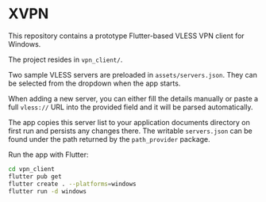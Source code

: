 # XVPN

This repository contains a prototype Flutter-based VLESS VPN client for Windows.

The project resides in `vpn_client/`.

Two sample VLESS servers are preloaded in `assets/servers.json`. They can be selected from the dropdown when the app starts.

When adding a new server, you can either fill the details manually or paste a full
`vless://` URL into the provided field and it will be parsed automatically.

The app copies this server list to your application documents directory on first run and persists any changes there. The writable `servers.json` can be found under the path returned by the `path_provider` package.

Run the app with Flutter:

```bash
cd vpn_client
flutter pub get
flutter create . --platforms=windows
flutter run -d windows
